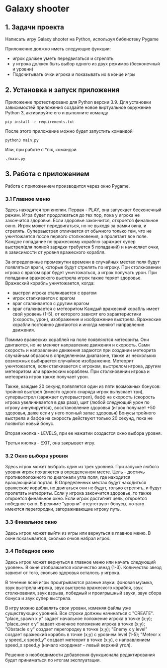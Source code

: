 # Galaxy shooter

## 1. Задачи проекта

Написать игру Galaxy shooter на Python, используя библиотеку Pygame

Приложение должно иметь следующие функции:

* игрок должен уметь передвигаться и стрелять
* у игрока должен быть выбор одного из двух режимов (бесконечный и уровни)
* Подсчитывать очки игрока и показывать их в конце игры


## 2. Установка и запуск приложения

Приложение протестировано для Python версии 3.9.
Для установки зависимостей приложения создайте новое виртуальное окружение Python 3, активируйте его и выполните команду

```
pip install -r requirements.txt
```

После этого приложение можно будет запустить командой
```
python3 main.py
```
Или, при работе с *nix, командой
```
./main.py
```

## 3. Работа с приложением

Работа с приложением производится через окно Pygame.

### 3.1 Главное меню
Здесь находятся три кнопки. Первая - PLAY, она запускает бесконечный режим.
Игра будет продолжаться до тех пор, пока у игрока не закончится здоровье.
Если здоровье закончится, откроется финальное окно. 
Игрок может передвигаться, но не выходя за рамки окна, и стрелять. Супервыстрел отличается от обычного только тем, что не уничтожается после первого столкновения, а пролетает все поле.
Каждое попадание по вражескому кораблю заряжает супер выстрел(для полной зарядки требуется 5 попаданий) и начисляет очки,
в зависимости от уровня вражеского корабля.

За определенные промежутки времени в случайных местах поля будут появляться враги,
которые будут стрелять по игроку. При столкновении игрока с врагом враг будет уничтожаться, а игрок получать урон.
При попадании вражеского выстрела игрок также теряет здоровье. Вражеский корабль уничтожается, когда:
* выстрел игрока сталкивается с врагом
* игрок сталкивается с врагом
* враг сталкивается с другим врагом
* враг сталкивается с метеоритом
Каждый вражеский корабль имеет свой уровень (1-5), от которого зависят его характеристики (скорость, урон),
изображение и изображение выстрела.
Вражеские корабли постоянно двигаются и иногда меняют направление движения.

Помимо вражеских кораблей на поле появляются метеориты. Они двигаются, но не меняют направление движения и скорость.
Сами скорость и направление движения задаются при создании метеорита случайным образом в определенном диапазоне,
также из нескольких возможных выбирается случайное изображение.
Метеорит уничтожается, если сталкивается с игроком, выстрелом игрока, другим метеоритом или вражеским кораблем.
При столкновении игрока и метеорита игрок также получает урон.

Также, каждые 20 секунд появляется один из пяти возможных бонусов: тройной выстрел (вместо одного снаряда игрок выпускает три),
супервыстрел (заряжает супервыстрел), бафф на скорость (скорость игрока увеличивается в два раза),
щит (любой следующий урон по игроку аннулируется), восстановление здоровья (игрок получает +50 здоровья, даже если у него полный запас здоровья)
Бонусы тройного выстрела и баффа на скорость действуют только 20 секунд, пока не появится новый бонус.

Вторая кнопка - LEVELS, при ее нажатии создастся окно выбора уровня.

Третья кнопка - EXIT, она закрывает игру.


### 3.2 Окно выбора уровня
Здесь игрок может выбрать один из трех уровней.
При запуске любого уровня игрок появляется в определенном месте. Цель - достичь противоположного по диагонали угла поля,
где находится вращающийся портал. В Определенных местах будут находиться вражеские корабли, но двигаться они не будут, только стрелять, и
будут пролетать метеориты.
Если у игрока закончится здоровье, то также откроется финальное окно.
Если игрок достигнет цель, откроется победное окно.
В режиме "уровни" отсутствуют бонусы, но зато имеются перегородки, загораживающие игроку путь.

### 3.3 Финальное окно
Здесь игрок может выйти из игры или вернуться в главное меню. В окне показывается, сколько очков набрал игрок.

### 3.4 Победное окно
Здесь игрок может вернуться в главное меню или начать следующий уровень. В окне отображается количество звезд (1-3).
Количество звезд зависит от того, сколько здоровья осталось у игрока.


В течение всей игры проигрываются разные звуки: фоновая музыка, звук выстрела игрока, звук выстрела вражеского корабля, звук столкновения,
звук взрыва, победный и проигрышный звуки, звук сбора бонуса и звук супер выстрела.



В игру можно добавлять свои уровни, изменяя файлы уже существующих уровней.
Все строки должны начинаться с "CREATE".
"place_spawn x y" задает начальное положение игрока в точке (x;y);
"place_over x y" задает конечное положение игрока в точке (x;y);
"Obstacle x y" создает перегородку в точке (x;y);
"Enemy x y level" создает вражеский корабль в точке (x;y) с уровнем level (1-5);
"Meteor x y speed_x speed_y" создает метеорит в точке (x;y), с направлением speed_x speed_y (начало координат - левый верхний угол).

Решение о необходимости добавления функционала редактирования будет приниматься по итогам эксплуатации.